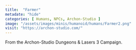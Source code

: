 ```yaml
---
title:  "Farmer"
metadate: "hide"
categories: [ Humans, NPCs, Archon-Studio ]
image: "/assets/images/minis/humanoid/humans/Farmer2.png"
visit: "https://archon-studio.com/"
---
```

From the Archon-Studio Dungeons & Lasers 3 Campaign.